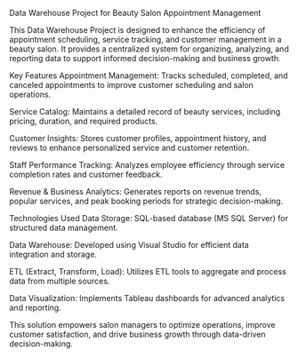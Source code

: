 Data Warehouse Project for Beauty Salon Appointment Management

This Data Warehouse Project is designed to enhance the efficiency of appointment scheduling, service tracking, and customer management in a beauty salon. It provides a centralized system for organizing, analyzing, and reporting data to support informed decision-making and business growth.

Key Features
Appointment Management: Tracks scheduled, completed, and canceled appointments to improve customer scheduling and salon operations.

Service Catalog: Maintains a detailed record of beauty services, including pricing, duration, and required products.

Customer Insights: Stores customer profiles, appointment history, and reviews to enhance personalized service and customer retention.

Staff Performance Tracking: Analyzes employee efficiency through service completion rates and customer feedback.

Revenue & Business Analytics: Generates reports on revenue trends, popular services, and peak booking periods for strategic decision-making.

Technologies Used
Data Storage: SQL-based database (MS SQL Server) for structured data management.

Data Warehouse: Developed using Visual Studio for efficient data integration and storage.

ETL (Extract, Transform, Load): Utilizes ETL tools to aggregate and process data from multiple sources.

Data Visualization: Implements Tableau dashboards for advanced analytics and reporting.

This solution empowers salon managers to optimize operations, improve customer satisfaction, and drive business growth through data-driven decision-making.
